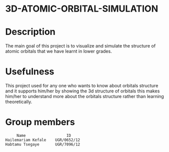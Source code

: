 # 3D-ATOMIC-ORBITAL-SIMULATION

#  Description

The main goal of this project is to visualize and simulate the structure of atomic orbitals that we have learnt in lower grades. 

#  Usefulness

This project used for any one who wants to know about orbitals structure and it supports him/her by showing the 3d structure of orbitals this makes him/her to understand more about the orbitals structure rather than learning theoretically.




# Group members

         Name                  ID   
    Hailemariam Kefale    UGR/0652/12
    Habtamu Tsegaye       UGR/7096/12


